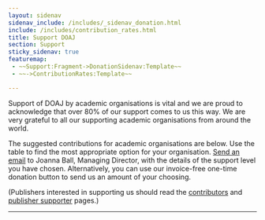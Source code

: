 ```yaml
---
layout: sidenav
sidenav_include: /includes/_sidenav_donation.html
include: /includes/contribution_rates.html 
title: Support DOAJ
section: Support
sticky_sidenav: true
featuremap:
 - ~~Support:Fragment->DonationSidenav:Template~~
 - ~~->ContributionRates:Template~~

---
```


Support of DOAJ by academic organisations is vital and we are proud to acknowledge that over 80% of our support comes to us this way. We are very grateful to all our supporting academic organisations from around the world.

The suggested contributions for academic organisations are below. Use the table to find the most appropriate option for your organisation. [Send an email](mailto:joanna@doaj.org) to Joanna Ball, Managing Director, with the details of the support level you have chosen. Alternatively, you can use our invoice-free one-time donation button to send us an amount of your choosing.

(Publishers interested in supporting us should read the [contributors](/support/sponsors/) and [publisher supporter](/support/publisher-supporters/) pages.)

---

